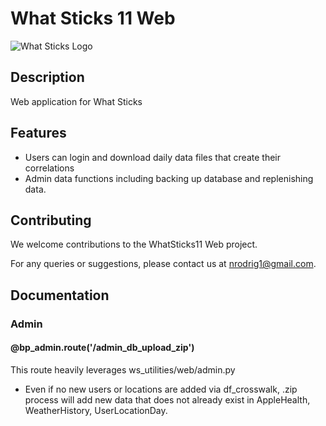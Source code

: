
# What Sticks 11 Web
![What Sticks Logo](https://what-sticks.com/website_images/wsLogo180noName.png)
## Description
Web application for What Sticks


## Features
- Users can login and download daily data files that create their correlations
- Admin data functions including backing up database and replenishing data.



## Contributing
We welcome contributions to the WhatSticks11 Web project. 


For any queries or suggestions, please contact us at nrodrig1@gmail.com.


## Documentation

### Admin

#### @bp_admin.route('/admin_db_upload_zip')
This route heavily leverages ws_utilities/web/admin.py

- Even if no new users or locations are added via df_crosswalk, .zip process will add new data that does not already exist in AppleHealth, WeatherHistory, UserLocationDay.

